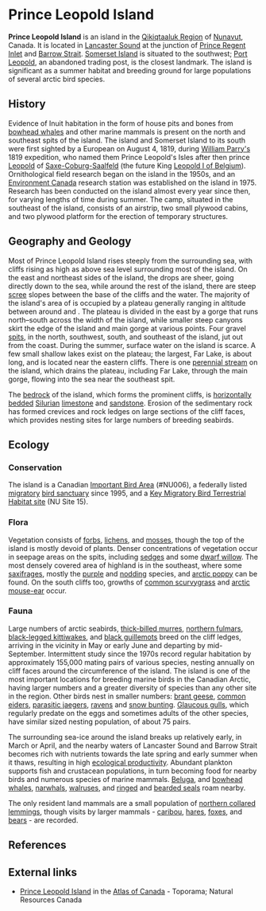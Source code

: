 # Prince Leopold Island

**Prince Leopold Island** is an island in the [Qikiqtaaluk
Region](Qikiqtaaluk_Region "wikilink") of [Nunavut](Nunavut "wikilink"),
Canada. It is located in [Lancaster Sound](Lancaster_Sound "wikilink")
at the junction of [Prince Regent Inlet](Prince_Regent_Inlet "wikilink")
and [Barrow Strait](Barrow_Strait "wikilink"). [Somerset
Island](Somerset_Island_(Nunavut) "wikilink") is situated to the
southwest; [Port Leopold](Port_Leopold "wikilink"), an abandoned trading
post, is the closest landmark. The island is significant as a summer
habitat and breeding ground for large populations of several arctic bird
species.

## History

Evidence of Inuit habitation in the form of house pits and bones from
[bowhead whales](bowhead_whale "wikilink") and other marine mammals is
present on the north and southeast spits of the island. The island
and Somerset Island to its south were first sighted by a European on
August 4, 1819, during [William
Parry's](William_Parry_(explorer) "wikilink") 1819 expedition, who named
them Prince Leopold's Isles after then prince
[Leopold](Leopold_I_of_Belgium "wikilink") of
[Saxe-Coburg-Saalfeld](Saxe-Coburg-Saalfeld "wikilink") (the future King
[Leopold I of Belgium](Leopold_I_of_Belgium "wikilink")).
Ornithological field research began on the island in the 1950s, and an
[Environment Canada](Environment_and_Climate_Change_Canada "wikilink")
research station was established on the island in 1975. Research has
been conducted on the island almost every year since then, for varying
lengths of time during summer. The camp, situated in the southeast of
the island, consists of an airstrip, two small plywood cabins, and two
plywood platform for the erection of temporary structures.

## Geography and Geology

Most of Prince Leopold Island rises steeply from the surrounding sea,
with cliffs rising as high as above sea level surrounding most of the
island. On the east and northeast sides of the island, the drops are
sheer, going directly down to the sea, while around the rest of the
island, there are steep [scree](scree "wikilink") slopes between the
base of the cliffs and the water. The majority of the island's area of
is occupied by a plateau generally ranging in altitude between around
and . The plateau is divided in the east by a gorge that runs
north–south across the width of the island, while smaller steep canyons
skirt the edge of the island and main gorge at various points. Four
gravel [spits](spit_(landform) "wikilink"), in the north, southwest,
south, and southeast of the island, jut out from the coast. During the
summer, surface water on the island is scarce. A few small shallow lakes
exist on the plateau; the largest, Far Lake, is about long, and is
located near the eastern cliffs. There is one [perennial
stream](perennial_stream "wikilink") on the island, which drains the
plateau, including Far Lake, through the main gorge, flowing into the
sea near the southeast spit.

The [bedrock](bedrock "wikilink") of the island, which forms the
prominent cliffs, is [horizontally bedded](bed_(geology) "wikilink")
[Silurian](Silurian "wikilink") [limestone](limestone "wikilink") and
[sandstone](sandstone "wikilink"). Erosion of the sedimentary rock
has formed crevices and rock ledges on large sections of the cliff
faces, which provides nesting sites for large numbers of breeding
seabirds.

## Ecology

### Conservation

The island is a Canadian [Important Bird
Area](Important_Bird_Area "wikilink") (#NU006), a federally listed
[migratory](Bird_migration "wikilink") [bird
sanctuary](bird_sanctuary "wikilink") since 1995, and a [Key Migratory
Bird Terrestrial Habitat site](Key_Habitat_Site "wikilink") (NU Site
15).

### Flora

Vegetation consists of [forbs](forb "wikilink"),
[lichens](lichen "wikilink"), and [mosses](moss "wikilink"), though the
top of the island is mostly devoid of plants. Denser concentrations of
vegetation occur in seepage areas on the spits, including
[sedges](sedge "wikilink") and some [dwarf
willow](dwarf_willow "wikilink"). The most densely covered area of
highland is in the southeast, where some
[saxifrages](saxifrages "wikilink"), mostly the
[purple](Saxifraga_oppositifolia "wikilink") and
[nodding](Saxifraga_cernua "wikilink") species, and [arctic
poppy](arctic_poppy "wikilink") can be found. On the south cliffs too,
growths of [common scurvygrass](Cochlearia "wikilink") and [arctic
mouse-ear](Cerastium_arcticum "wikilink") occur.

### Fauna

Large numbers of arctic seabirds, [thick-billed
murres](thick-billed_murre "wikilink"), [northern
fulmars](northern_fulmar "wikilink"), [black-legged
kittiwakes](black-legged_kittiwake "wikilink"), and [black
guillemots](black_guillemot "wikilink") breed on the cliff ledges,
arriving in the vicinity in May or early June and departing by
mid-September. Intermittent study since the 1970s record regular
habitation by approximately 155,000 mating pairs of various species,
nesting annually on cliff faces around the circumference of the island.
The island is one of the most important locations for breeding marine
birds in the Canadian Arctic, having larger numbers and a greater
diversity of species than any other site in the region. Other birds nest
in smaller numbers: [brant geese](brant_(goose) "wikilink"), [common
eiders](common_eider "wikilink"), [parasitic
jaegers](parasitic_jaeger "wikilink"), [ravens](raven "wikilink") and
[snow bunting](snow_bunting "wikilink"). [Glaucous
gulls](Glaucous_gulls "wikilink"), which regularly predate on the eggs
and sometimes adults of the other species, have similar sized nesting
population, of about 75 pairs.

The surrounding sea-ice around the island breaks up relatively early, in
March or April, and the nearby waters of Lancaster Sound and Barrow
Strait becomes rich with nutrients towards the late spring and early
summer when it thaws, resulting in high [ecological
productivity](Productivity_(ecology) "wikilink"). Abundant plankton
supports fish and crustacean populations, in turn becoming food for
nearby birds and numerous species of marine mammals.
[Beluga](Beluga_whales "wikilink"), and [bowhead
whales](bowhead_whale "wikilink"), [narwhals](narwhal "wikilink"),
[walruses](walrus "wikilink"), and [ringed](ringed_seal "wikilink") and
[bearded seals](bearded_seal "wikilink") roam nearby.

The only resident land mammals are a small population of [northern
collared lemmings](northern_collared_lemming "wikilink"), though visits
by larger mammals - [caribou](peary_caribou "wikilink"),
[hares](arctic_hare "wikilink"), [foxes](arctic_fox "wikilink"), and
[bears](polar_bear "wikilink") - are recorded. 


## References

## External links

-   [Prince Leopold
    Island](http://atlas.nrcan.gc.ca/site/english/toporama?center=149469.09020744,2733177.361296&zoom=7)
    in the [Atlas of Canada](Atlas_of_Canada "wikilink") - Toporama;
    Natural Resources Canada
